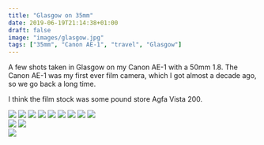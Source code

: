 ```yaml
---
title: "Glasgow on 35mm"
date: 2019-06-19T21:14:38+01:00
draft: false
image: "images/glasgow.jpg"
tags: ["35mm", "Canon AE-1", "travel", "Glasgow"]
---
```


A few shots taken in Glasgow on my Canon AE-1 with a 50mm 1.8.
The Canon AE-1 was my first ever film camera, which I got almost a decade ago, so we go back a long time.

I think the film stock was some pound store Agfa Vista 200.

<img src="images/1.jpg" />
<img src="images/2.jpg" />
<img src="images/3.jpg" />
<img src="images/4.jpg">
<img src="images/5.jpg">

<img src="images/7.jpg">
<img src="images/8.jpg">
<img src="images/9.jpg">
<img src="images/10.jpg">

<div class="two">
    <img src="images/11.jpg">
    <img src="images/6.jpg">
</div>

<img src="images/12.jpg">
